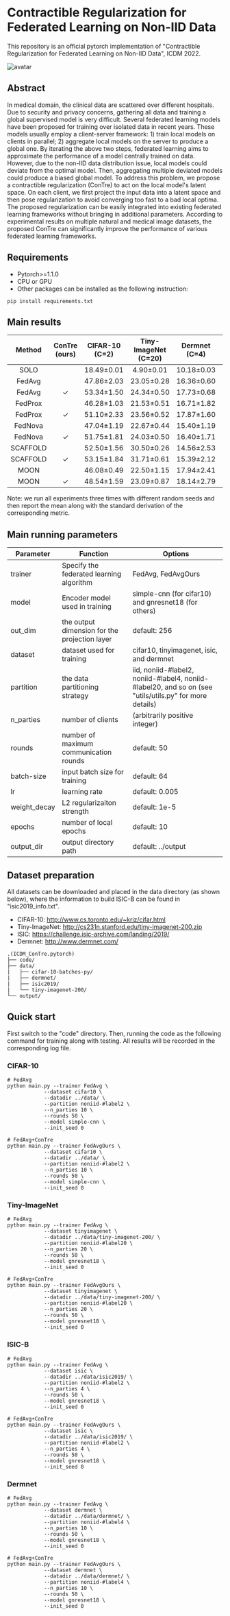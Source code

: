# Contractible Regularization for Federated Learning on Non-IID Data
This repository is an official pytorch implementation of "Contractible Regularization for Federated Learning on Non-IID Data", ICDM 2022.

![avatar](ConTre.jpg)

## Abstract
In medical domain, the clinical data are scattered over different hospitals. Due to security and privacy concerns, gathering all data and training a global supervised model is very difficult. Several federated learning models have been proposed for training over isolated data in recent years. These models usually employ a client-server framework: 1) train local models on clients in parallel; 2) aggregate local models on the server to produce a global one. By iterating the above two steps, federated learning aims to approximate the performance of a model centrally trained on data. However, due to the non-IID data distribution issue, local models could deviate from the optimal model. Then, aggregating multiple deviated models could produce a biased global model. To address this problem, we propose a contractible regularization (ConTre) to act on the local model's latent space. On each client, we first project the input data into a latent space and then pose regularization to avoid converging too fast to a bad local optima. The proposed regularization can be easily integrated into existing federated learning frameworks without bringing in additional parameters. According to experimental results on multiple natural and medical image datasets, the proposed ConTre can significantly improve the performance of various federated learning frameworks.

## Requirements
- Pytorch>=1.1.0
- CPU or GPU
- Other packages can be installed as the following instruction:
```
pip install requirements.txt
```

## Main results
| Method | ConTre (ours) | CIFAR-10 (C=2) | Tiny-ImageNet (C=20) | Dermnet (C=4) | ISIC-B (C=2) |
|:-:|:-:|:-:|:-:|:-:|:-:|
| SOLO  |  | 18.49±0.01 | 4.90±0.01 | 10.18±0.03 | 42.33±0.07 |
| FedAvg |  | 47.86±2.03 | 23.05±0.28 | 16.36±0.60 | 51.74±3.49 |
| FedAvg | ✓ | 53.34±1.50 | 24.34±0.50 | 17.73±0.68 | 54.29±4.69 |
| FedProx |  | 46.28±1.03 | 21.53±0.51 | 16.71±1.82 | 51.39±2.03 |
| FedProx | ✓ | 51.10±2.33 | 23.56±0.52 | 17.87±1.60 | 51.97±3.10 |
| FedNova |  | 47.04±1.19 | 22.67±0.44 | 15.40±1.19 | 50.26±7.34 |
| FedNova | ✓ | 51.75±1.81 | 24.03±0.50 | 16.40±1.71 | 55.33±2.55 |
| SCAFFOLD |  | 52.50±1.56 | 30.50±0.26 | 14.56±2.53 | 53.01±4.53 |
| SCAFFOLD | ✓ | 53.15±1.84 | 31.71±0.61 | 15.39±2.12 | 55.24±5.11 |
| MOON |  | 46.08±0.49 | 22.50±1.15 | 17.94±2.41 | 53.26±2.63 |
| MOON | ✓ | 48.54±1.59 | 23.09±0.87 | 18.14±2.79 | 57.47±1.18 |

Note: we run all experiments three times with different random seeds and then report the mean along with the standard derivation of the corresponding metric.

## Main running parameters
| Parameter | Function | Options |
| --- | --- | --- |
| trainer | Specify the federated learning algorithm | FedAvg, FedAvgOurs |
| model | Encoder model used in training | simple-cnn (for cifar10) and gnresnet18 (for others) |
| out_dim | the output dimension for the projection layer | default: 256 |
| dataset | dataset used for training | cifar10, tinyimagenet, isic, and dermnet |
| partition | the data partitioning strategy | iid, noniid-#label2, noniid-#label4, noniid-#label20, and so on (see "utils/utils.py" for more details) |
| n_parties | number of clients | (arbitrarily positive integer) |
| rounds | number of maximum communication rounds | default: 50 |
| batch-size | input batch size for training | default: 64 |
| lr | learning rate | default: 0.005 |
| weight_decay | L2 regularizaiton strength | default: 1e-5 |
| epochs | number of local epochs | default: 10 |
| output_dir | output directory path | default: ../output |

## Dataset preparation
All datasets can be downloaded and placed in the data directory (as shown below), where the information to build ISIC-B can be found in "isic2019_info.txt".
- CIFAR-10: http://www.cs.toronto.edu/~kriz/cifar.html
- Tiny-ImageNet: http://cs231n.stanford.edu/tiny-imagenet-200.zip
- ISIC: https://challenge.isic-archive.com/landing/2019/
- Dermnet: http://www.dermnet.com/

```
.(ICDM_ConTre.pytorch)
├── code/
├── data/
|   ├── cifar-10-batches-py/
|   ├── dermnet/
|   ├── isic2019/
|   └── tiny-imagenet-200/
└── output/
```

## Quick start
First switch to the "code" directory. Then, running the code as the following command for training along with testing. All results will be recorded in the corresponding log file. 

### CIFAR-10
```
# FedAvg
python main.py --trainer FedAvg \
            --dataset cifar10 \
            --datadir ../data/ \
            --partition noniid-#label2 \
            --n_parties 10 \
            --rounds 50 \
            --model simple-cnn \
            --init_seed 0

# FedAvg+ConTre
python main.py --trainer FedAvgOurs \
            --dataset cifar10 \
            --datadir ../data/ \
            --partition noniid-#label2 \
            --n_parties 10 \
            --rounds 50 \
            --model simple-cnn \
            --init_seed 0
```

### Tiny-ImageNet
```
# FedAvg
python main.py --trainer FedAvg \
            --dataset tinyimagenet \
            --datadir ../data/tiny-imagenet-200/ \
            --partition noniid-#label20 \
            --n_parties 20 \
            --rounds 50 \
            --model gnresnet18 \
            --init_seed 0

# FedAvg+ConTre
python main.py --trainer FedAvgOurs \
            --dataset tinyimagenet \
            --datadir ../data/tiny-imagenet-200/ \
            --partition noniid-#label20 \
            --n_parties 20 \
            --rounds 50 \
            --model gnresnet18 \
            --init_seed 0
```

### ISIC-B
```
# FedAvg
python main.py --trainer FedAvg \
            --dataset isic \
            --datadir ../data/isic2019/ \
            --partition noniid-#label2 \
            --n_parties 4 \
            --rounds 50 \
            --model gnresnet18 \
            --init_seed 0

# FedAvg+ConTre
python main.py --trainer FedAvgOurs \
            --dataset isic \
            --datadir ../data/isic2019/ \
            --partition noniid-#label2 \
            --n_parties 4 \
            --rounds 50 \
            --model gnresnet18 \
            --init_seed 0
```

### Dermnet
```
# FedAvg
python main.py --trainer FedAvg \
            --dataset dermnet \
            --datadir ../data/dermnet/ \
            --partition noniid-#label4 \
            --n_parties 10 \
            --rounds 50 \
            --model gnresnet18 \
            --init_seed 0

# FedAvg+ConTre
python main.py --trainer FedAvgOurs \
            --dataset dermnet \
            --datadir ../data/dermnet/ \
            --partition noniid-#label4 \
            --n_parties 10 \
            --rounds 50 \
            --model gnresnet18 \
            --init_seed 0
```